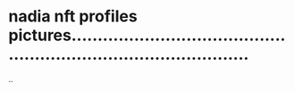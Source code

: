 # nadia nft profiles pictures.......................................................................................
..
